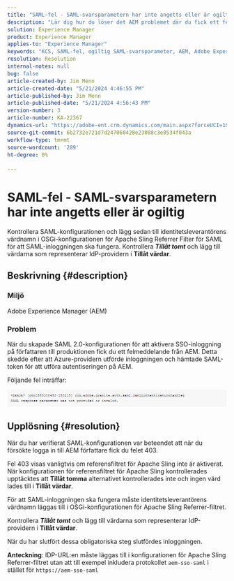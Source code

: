 ```yaml
---
title: "SAML-fel - SAML-svarsparametern har inte angetts eller är ogiltig"
description: "Lär dig hur du löser det AEM problemet där du fick ett felmeddelande om hur du skapade SAML 2.0-konfigurationen för att aktivera SSO-inloggning hos författaren av produktionen."
solution: Experience Manager
product: Experience Manager
applies-to: "Experience Manager"
keywords: "KCS, SAML-fel, ogiltig SAML-svarsparameter, AEM, Adobe Experience Manager, felsökning, saknad, ogiltig"
resolution: Resolution
internal-notes: null
bug: false
article-created-by: Jim Menn
article-created-date: "5/21/2024 4:46:55 PM"
article-published-by: Jim Menn
article-published-date: "5/21/2024 4:56:43 PM"
version-number: 3
article-number: KA-22367
dynamics-url: "https://adobe-ent.crm.dynamics.com/main.aspx?forceUCI=1&pagetype=entityrecord&etn=knowledgearticle&id=694a11b6-9117-ef11-9f8a-6045bd006268"
source-git-commit: 6b2732e721d7d247060428e23088c3e0534f043a
workflow-type: tm+mt
source-wordcount: '289'
ht-degree: 0%

---
```


# SAML-fel - SAML-svarsparametern har inte angetts eller är ogiltig


Kontrollera SAML-konfigurationen och lägg sedan till identitetsleverantörens värdnamn i OSGi-konfigurationen för Apache Sling Referrer Filter för SAML för att SAML-inloggningen ska fungera. Kontrollera <b>*Tillåt tomt</b>* och lägg till värdarna som representerar IdP-providern i <b>Tillåt värdar</b>.

## Beskrivning {#description}


### Miljö

Adobe Experience Manager (AEM)

### Problem

När du skapade SAML 2.0-konfigurationen för att aktivera SSO-inloggning på författaren till produktionen fick du ett felmeddelande från AEM. Detta skedde efter att Azure-providern utförde inloggningen och hämtade SAML-token för att utföra autentiseringen på AEM.

Följande fel inträffar:

![](assets/___6a4a11b6-9117-ef11-9f8a-6045bd006268___.png)


## Upplösning {#resolution}


När du har verifierat SAML-konfigurationen var beteendet att när du försökte logga in till AEM författare fick du felet 403.

Fel 403 visas vanligtvis om referensfiltret för Apache Sling inte är aktiverat. När konfigurationen för referensfiltret för Apache Sling kontrollerades upptäcktes att <b>Tillåt tomma</b> alternativet kontrollerades inte och ingen värd lades till i <b>Tillåt värdar</b>.

För att SAML-inloggningen ska fungera måste identitetsleverantörens värdnamn läggas till i OSGi-konfigurationen för Apache Sling Referrer-filtret.

Kontrollera <b>*Tillåt tomt</b>* och lägg till värdarna som representerar IdP-providern i <b>Tillåt värdar</b>.

När du har slutfört dessa obligatoriska steg slutfördes inloggningen.

<b>Anteckning</b>: IDP-URL:en måste läggas till i konfigurationen för Apache Sling Referrer-filtret utan att till exempel inkludera protokollet `aem-sso-saml` i stället för `https://aem-sso-saml`
